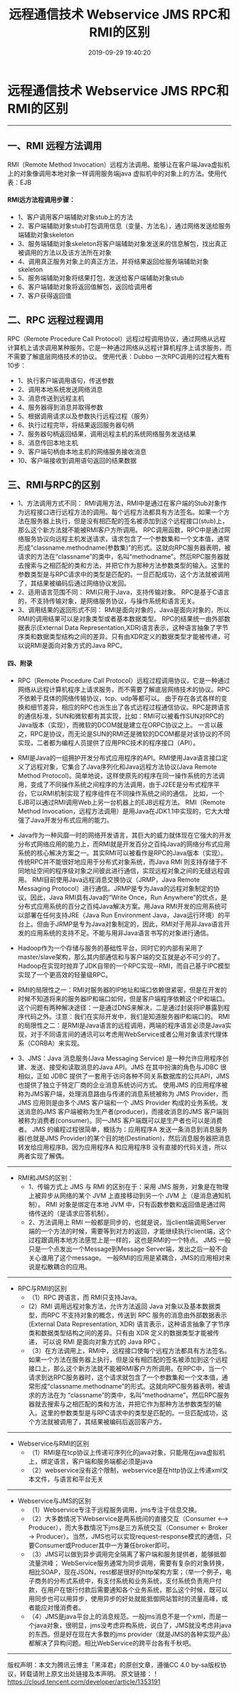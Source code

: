 ﻿---
title: 远程通信技术 Webservice JMS RPC和RMI的区别
date: 2019-09-29 19:40:20
tags:
- Webservice
- RPC
- RMI
- JMS
---

# 远程通信技术 Webservice JMS RPC和RMI的区别
 
------
 
## 一、RMI 远程方法调用

RMI（Remote Method Invocation）远程方法调用。能够让在客户端Java虚拟机上的对象像调用本地对象一样调用服务端java 虚拟机中的对象上的方法。使用代表：EJB

#### RMI远方法程调用步骤： 

 * 1、客户调用客户端辅助对象stub上的方法
 * 2、客户端辅助对象stub打包调用信息（变量、方法名），通过网络发送给服务端辅助对象skeleton
 * 3、服务端辅助对象skeleton将客户端辅助对象发送来的信息解包，找出真正被调用的方法以及该方法所在对象
 * 4、调用真正服务对象上的真正方法，并将结果返回给服务端辅助对象skeleton
 * 5、服务端辅助对象将结果打包，发送给客户端辅助对象stub
 * 6、客户端辅助对象将返回值解包，返回给调用者
 * 7、客户获得返回值

## 二、RPC 远程过程调用

RPC（Remote Procedure Call Protocol）远程过程调用协议，通过网络从远程计算机上请求调用某种服务。它是一种通过网络从远程计算机程序上请求服务，而不需要了解底层网络技术的协议。 使用代表：Dubbo
一次RPC调用的过程大概有10步： 
 * 1、执行客户端调用语句，传送参数
 * 2、调用本地系统发送网络消息
 * 3、消息传送到远程主机
 * 4、服务器得到消息并取得参数 
 * 5、根据调用请求以及参数执行远程过程（服务）
 * 6、执行过程完毕，将结果返回服务器句柄
 * 7、服务器句柄返回结果，调用远程主机的系统网络服务发送结果
 * 8、消息传回本地主机 
 * 9、客户端句柄由本地主机的网络服务接收消息
 * 10、客户端接收到调用语句返回的结果数据
>
## 三、RMI与RPC的区别

 * 1、方法调用方式不同： 
RMI调用方法，RMI中是通过在客户端的Stub对象作为远程接口进行远程方法的调用。每个远程方法都具有方法签名。如果一个方法在服务器上执行，但是没有相匹配的签名被添加到这个远程接口(stub)上，那么这个新方法就不能被RMI客户方所调用。
RPC调用函数，RPC中是通过网络服务协议向远程主机发送请求，请求包含了一个参数集和一个文本值，通常形成“classname.methodname(参数集)”的形式。这就向RPC服务器表明，被请求的方法在“classname”的类中，名叫“methodname”。然后RPC服务器就去搜索与之相匹配的类和方法，并把它作为那种方法参数类型的输入。这里的参数类型是与RPC请求中的类型是匹配的。一旦匹配成功，这个方法就被调用了，其结果被编码后通过网络协议发回。
 * 2、适用语言范围不同： 
RMI只用于Java，支持传输对象。
RPC是基于C语言的，不支持传输对象，是网络服务协议，与操作系统和语言无关。
 * 3、调用结果的返回形式不同： 
RMI是面向对象的，Java是面向对象的，所以RMI的调用结果可以是对象类型或者基本数据类型。
RPC的结果统一由外部数据表示(External Data Representation,XDR)语言表示，这种语言抽象了字节序类和数据类型结构之间的差异。只有由XDR定义的数据类型才能被传递，可以说RMI是面向对象方式的Java RPC。

#### 四、附录
 * RPC（Remote Procedure Call Protocol）远程过程调用协议，它是一种通过网络从远程计算机程序上请求服务，而不需要了解底层网络技术的协议。RPC不依赖于具体的网络传输协议，tcp、udp等都可以。
由于存在各式各样的变换和细节差异，相应的RPC也派生出了各式远程过程通信协议。RPC是跨语言的通信标准，SUN和微软都有其实现，比如：RMI可以被看作SUN对RPC的Java版本（实现），而微软的DCOM就是建立在ORPC协议之上。
一言以蔽之，RPC是协议，而无论是SUN的RMI还是微软的DCOM都是对该协议的不同实现，二者都为编程人员提供了应用PRC技术的程序接口（API）。
 * RMI是Java的一组拥护开发分布式应用程序的API。RMI使用Java语言接口定义了远程对象，它集合了Java序列化和Java远程方法协议(Java Remote Method Protocol)。简单地说，这样使原先的程序在同一操作系统的方法调用，变成了不同操作系统之间程序的方法调用，由于J2EE是分布式程序平台，它以RMI机制实现了程序组件在不同操作系统之间的通信。
比如，一个EJB可以通过RMI调用Web上另一台机器上的EJB远程方法。
RMI（Remote Method Invocation，远程方法调用）是用Java在JDK1.1中实现的，它大大增强了Java开发分布式应用的能力。

 * Java作为一种风靡一时的网络开发语言，其巨大的威力就体现在它强大的开发分布式网络应用的能力上，而RMI就是开发百分之百纯Java的网络分布式应用系统的核心解决方案之一。其实RMI可以被看作是RPC的Java版本（实现）。
传统RPC并不能很好地应用于分布式对象系统，而Java RMI 则支持存储于不同地址空间的程序级对象之间彼此进行通信，实现远程对象之间的无缝远程调用。
RMI目前使用Java远程消息交换协议（JRMP，Java Remote Messaging Protocol）进行通信。JRMP是专为Java的远程对象制定的协议。因此，Java RMI具有Java的“Write Once，Run Anywhere”的优点，是分布式应用系统的百分之百纯Java解决方案。用Java RMI开发的应用系统可以部署在任何支持JRE（Java Run Environment Java，Java运行环境）的平台上。但由于JRMP是专为Java对象制定的，因此，RMI对于用非Java语言开发的应用系统的支持不足。不能与用非Java语言书写的对象进行通信。

 * Hadoop作为一个存储与服务的基础性平台，同时它的内部有采用了master/slave架构，那么其内部通信和与客户端的交互就是必不可少的了。Hadoop在实现时抛弃了JDK自带的一个RPC实现--RMI，而自己基于IPC模型实现了一个更高效的轻量级RPC。

 * RMI的局限性之一：RMI对服务器的IP地址和端口依赖很紧密，但是在开发的时候不知道将来的服务器IP和端口如何，但是客户端程序依赖这个IP和端口。这个问题有两种解决途径：一是通过DNS来解决，二是通过封装将IP暴露到程序代码之外。注意：我们在实际开发中，我们是知道服务器IP和端口的。
RMI的局限性之二：是RMI是Java语言的远程调用，两端的程序语言必须是Java实现，对于不同语言间的通讯可以考虑用WebService或者公用对象请求代理体系（CORBA）来实现。

 * 3、JMS：Java 消息服务(Java Messaging Service) 是一种允许应用程序创建、发送、接受和读取消息的Java API。JMS 在其中扮演的角色与JDBC 很相似，正如 JDBC 提供了一套用于访问各种不同关系数据库的公共API，JMS 也提供了独立于特定厂商的企业消息系统访问方式。 
使用JMS 的应用程序被称为JMS客户端，处理消息路由与传递的消息系统被称为 JMS Provider，而JMS 应用则是由多个JMS 客户端和一个 JMS Provider 构成的业务系统。发送消息的JMS 客户端被称为生产者(producer)，而接收消息的JMS 客户端则被称为消费者(consumer)。同一JMS 客户端既可以是生产者也可以是消费者。
JMS 的编程过程很简单，概括为：应用程序A 发送一条消息到消息服务器(也就是JMS Provider)的某个目的地(Destination)，然后消息服务器把消息转发给应用程序B。因为应用程序A 和应用程序B 没有直接的代码关连，所以两者实现了解偶。
***
 * RMI和JMS的区别：
     * 1、传输方式上 
JMS 与 RMI 的区别在于：采用 JMS 服务，对象是在物理上被异步从网络的某个 JVM 上直接移动到另一个 JVM 上（是消息通知机制）。
RMI 对象是绑定在本地 JVM 中，只有函数参数和返回值是通过网络传送的（是请求应答机制）。
     * 2、方法调用上 
RMI 一般都是同步的，也就是说，当client端调用Server端的一个方法的时候，需要等到对方的返回，才能继续执行client端，这个过程跟调用本地方法感觉上是一样的，这也是RMI的一个特点。
JMS 一般只是一个点发出一个Message到Message Server端，发出之后一般不会关心谁用了这个message。
一般RMI的应用是紧耦合，JMS的应用相对来说是松散耦合的应用。
***
 * RPC与RMI的区别
    * （1）RPC 跨语言，而 RMI只支持Java。
    *  (2）RMI 调用远程对象方法，允许方法返回 Java 对象以及基本数据类型，而RPC 不支持对象的概念，传送到 RPC 服务的消息由外部数据表示 (External Data Representation, XDR) 语言表示，这种语言抽象了字节序类和数据类型结构之间的差异。只有由 XDR 定义的数据类型才能被传递， 可以说 RMI 是面向对象方式的 Java RPC 。
    * （3）在方法调用上，RMI中，远程接口使每个远程方法都具有方法签名。如果一个方法在服务器上执行，但是没有相匹配的签名被添加到这个远程接口上，那么这个新方法就不能被RMI客户方所调用。在RPC中，当一个请求到达RPC服务器时，这个请求就包含了一个参数集和一个文本值，通常形成“classname.methodname”的形式。这就向RPC服务器表明，被请求的方法在为 “classname”的类中，名叫“methodname”。然后RPC服务器就去搜索与之相匹配的类和方法，并把它作为那种方法参数类型的输入。这里的参数类型是与RPC请求中的类型是匹配的。一旦匹配成功，这个方法就被调用了，其结果被编码后返回客户方。
***
 * Webservice与RMI的区别
    * （1）RMI是在tcp协议上传递可序列化的java对象，只能用在java虚拟机上，绑定语言，客户端和服务端都必须是java
    * （2）webservice没有这个限制，webservice是在http协议上传递xml文本文件，与语言和平台无关
***
 * Webservice与JMS的区别
    * （1）Webservice专注于远程服务调用，jms专注于信息交换。
    * （2）大多数情况下Webservice是两系统间的直接交互（Consumer <--> Producer），而大多数情况下jms是三方系统交互（Consumer <- Broker -> Producer）。当然，JMS也可以实现request-response模式的通信，只要Consumer或Producer其中一方兼任broker即可。
    * （3）JMS可以做到异步调用完全隔离了客户端和服务提供者，能够抵御流量洪峰； WebService服务通常为同步调用，需要有复杂的对象转换，相比SOAP，现在JSON，rest都是很好的http架构方案；（举一个例子，电子商务的分布式系统中，有支付系统和业务系统，支付系统负责用户付款，在用户在银行付款后需要通知各个业务系统，那么这个时候，既可以用同步也可以用异步，使用异步的好处就能抵御网站暂时的流量高峰，或者能应对慢消费者。
    * （4）JMS是java平台上的消息规范。一般jms消息不是一个xml，而是一个java对象，很明显，jms没考虑异构系统，说白了，JMS就没考虑非java的东西。但是好在现在大多数的jms provider（就是JMS的各种实现产品）都解决了异构问题。相比WebService的跨平台各有千秋吧。
***
版权声明：本文为腾讯云博主「黑泽君」的原创文章，遵循CC 4.0 by-sa版权协议，转载请附上原文出处链接及本声明。
原文链接：！https://cloud.tencent.com/developer/article/1353191


